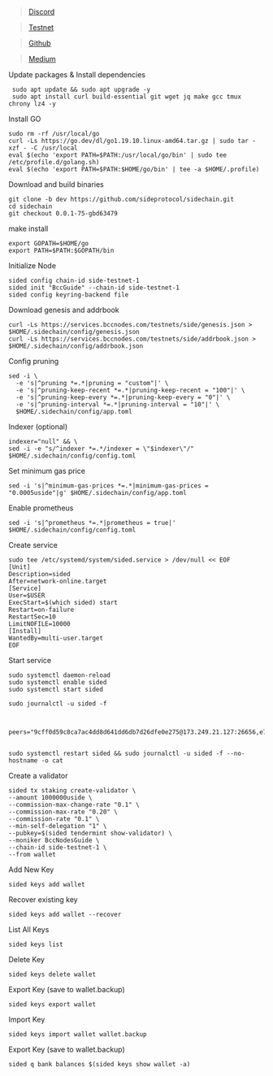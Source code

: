 
 > [Discord](https://discord.gg/sideprotocol/)

 > [Testnet](https://testnet.side.one/staking/)

 > [Github](https://github.com/sideprotocol/)

 > [Medium](https://medium.com/@SideProtocol/from-s1-to-s5-side-protocols-path-towards-a-modular-future-e5b7ef137e1a/)


Update packages & Install dependencies
              
     sudo apt update && sudo apt upgrade -y
     sudo apt install curl build-essential git wget jq make gcc tmux chrony lz4 -y
            
Install GO
            
    sudo rm -rf /usr/local/go
    curl -Ls https://go.dev/dl/go1.19.10.linux-amd64.tar.gz | sudo tar -xzf - -C /usr/local
    eval $(echo 'export PATH=$PATH:/usr/local/go/bin' | sudo tee /etc/profile.d/golang.sh)
    eval $(echo 'export PATH=$PATH:$HOME/go/bin' | tee -a $HOME/.profile)
              
Download and build binaries

    git clone -b dev https://github.com/sideprotocol/sidechain.git
    cd sidechain
    git checkout 0.0.1-75-gbd63479

make install

    export GOPATH=$HOME/go
    export PATH=$PATH:$GOPATH/bin
              
Initialize Node
              
    sided config chain-id side-testnet-1
    sided init "BccGuide" --chain-id side-testnet-1
    sided config keyring-backend file
            
Download genesis and addrbook
              
    curl -Ls https://services.bccnodes.com/testnets/side/genesis.json > $HOME/.sidechain/config/genesis.json
    curl -Ls https://services.bccnodes.com/testnets/side/addrbook.json > $HOME/.sidechain/config/addrbook.json
              
Config pruning
            
    sed -i \
      -e 's|^pruning *=.*|pruning = "custom"|' \
      -e 's|^pruning-keep-recent *=.*|pruning-keep-recent = "100"|' \
      -e 's|^pruning-keep-every *=.*|pruning-keep-every = "0"|' \
      -e 's|^pruning-interval *=.*|pruning-interval = "10"|' \
      $HOME/.sidechain/config/app.toml

Indexer (optional)
            
    indexer="null" && \
    sed -i -e "s/^indexer *=.*/indexer = \"$indexer\"/" $HOME/.sidechain/config/config.toml
            
Set minimum gas price
              
    sed -i 's|^minimum-gas-prices *=.*|minimum-gas-prices = "0.0005uside"|g' $HOME/.sidechain/config/app.toml
            
Enable prometheus
            
    sed -i 's|^prometheus *=.*|prometheus = true|' $HOME/.sidechain/config/config.toml
            
Create service
              
    sudo tee /etc/systemd/system/sided.service > /dev/null << EOF
    [Unit]
    Description=sided 
    After=network-online.target
    [Service]
    User=$USER
    ExecStart=$(which sided) start
    Restart=on-failure
    RestartSec=10
    LimitNOFILE=10000
    [Install]
    WantedBy=multi-user.target
    EOF
            
Start service
            
    sudo systemctl daemon-reload
    sudo systemctl enable sided
    sudo systemctl start sided
            
    sudo journalctl -u sided -f

 
      peers="9cff0d59c8ca7ac4dd8d641dd6db7d26dfe0e275@173.249.21.127:26656,e77c79648c42f4cbca7e07df53084f73ecac8438@144.126.147.42:656,b2c567c0a698a705ecccab7867632acff4844b2c@38.242.225.98:26656,ccfea7dc3466f74f6a3261d643115f36969c8f3f@65.21.230.12:36656,103321716df75cdf5b8a70cc2fe3ef508de8edb2@161.97.136.24:26656,a3320bcde00a5e1271ecb24e2582c6a393998e02@65.108.233.225:11356,3123a64b713fb712726b0e6035bbca5c143a7989@65.109.67.8:26656,bba20748d8d7b3cb073d9bd9d346d2ca6500ff0f@74.50.67.222:26959,aec730338646650444756599d4cd89cef67f3e23@136.243.9.249:36656,6be4b72d76c4a5e3bb38725323c6b326c9852a81@103.193.175.10:26656,6def6906f05a0d10a671d3cd2005529d320bb3c7@152.228.208.164:26656,3606b846ba099a4a95d1c32f6ab38c966f7362b7@109.199.121.125:26656,aeda846f6aa35c82014e76b461ba7d5bb50ee1a4@109.199.125.110:26656,067ccc939526ec0332e76827afb8b7226fc143b4@167.86.72.144:26656,91a35595954798b0d527425eaa95977d73943a88@45.129.183.252:26656,8e33f96520e74dcd3db95c9d85808400fde39d8b@161.97.74.179:26656,09a972c7f21e16ccc54259edf4b8825725da329a@45.13.59.186:26656,3acdf7ea90e1b3400f41aae803320b3a700db66a@84.247.149.117:26656,b1918afbdb088936466e8488c849ff3e67dc3265@173.249.57.190:26656,264f3b5e3c0481b3cf87239794392a922003b1cb@37.60.227.2:45656"


    sudo systemctl restart sided && sudo journalctl -u sided -f --no-hostname -o cat


Create a validator
            
    sided tx staking create-validator \
    --amount 1000000uside \
    --commission-max-change-rate "0.1" \
    --commission-max-rate "0.20" \
    --commission-rate "0.1" \
    --min-self-delegation "1" \
    --pubkey=$(sided tendermint show-validator) \
    --moniker BccNodesGuide \
    --chain-id side-testnet-1 \
    --from wallet  

Add New Key
            
    sided keys add wallet
            
Recover existing key
            
    sided keys add wallet --recover

List All Keys
            
    sided keys list

Delete Key
            
    sided keys delete wallet

Export Key (save to wallet.backup)
            
    sided keys export wallet

Import Key
            
    sided keys import wallet wallet.backup

Export Key (save to wallet.backup)
            
    sided q bank balances $(sided keys show wallet -a)
